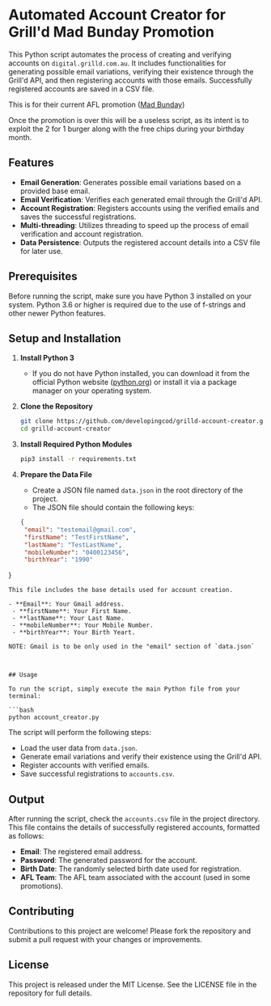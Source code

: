 # Automated Account Creator for Grill'd Mad Bunday Promotion

This Python script automates the process of creating and verifying accounts on `digital.grilld.com.au`. It includes functionalities for generating possible email variations, verifying their existence through the Grill'd API, and then registering accounts with those emails. Successfully registered accounts are saved in a CSV file.

This is for their current AFL promotion ([Mad Bunday](https://cloud.email.grilld.com.au/mad-bunday?utm_source=google&utm_medium=paid&utm_campaign=mad_bunday_2024&utm_content=Search&gad_source=1&gclid=Cj0KCQjw_qexBhCoARIsAFgBleu5bo7GXRejCoNNtVlRxw7caiB_BX2vFojR0BM-jmjeVErNxZbjyzIaAnrIEALw_wcB))

Once the promotion is over this will be a useless script, as its intent is to exploit the 2 for 1 burger along with the free chips during your birthday month.

## Features

- **Email Generation**: Generates possible email variations based on a provided base email.
- **Email Verification**: Verifies each generated email through the Grill'd API.
- **Account Registration**: Registers accounts using the verified emails and saves the successful registrations.
- **Multi-threading**: Utilizes threading to speed up the process of email verification and account registration.
- **Data Persistence**: Outputs the registered account details into a CSV file for later use.

## Prerequisites

Before running the script, make sure you have Python 3 installed on your system. Python 3.6 or higher is required due to the use of f-strings and other newer Python features.

## Setup and Installation

1. **Install Python 3**
   - If you do not have Python installed, you can download it from the official Python website ([python.org](https://python.org)) or install it via a package manager on your operating system.

2. **Clone the Repository**
   ```bash
   git clone https://github.com/developingcod/grilld-account-creator.git
   cd grilld-account-creator
   ```

3. **Install Required Python Modules**
   ```bash
   pip3 install -r requirements.txt
   ```

4. **Prepare the Data File**
   - Create a JSON file named `data.json` in the root directory of the project.
   - The JSON file should contain the following keys:
   ```json
   {
    "email": "testemail@gmail.com",
    "firstName": "TestFirstName",
    "lastName": "TestLastName",
    "mobileNumber": "0400123456",
    "birthYear": "1990"
  }
   ```
   This file includes the base details used for account creation.
   
   - **Email**: Your Gmail address.
    - **firstName**: Your First Name.
    - **lastName**: Your Last Name.
    - **mobileNumber**: Your Mobile Number.
    - **birthYear**: Your Birth Yeart.
   
   NOTE: Gmail is to be only used in the "email" section of `data.json`



## Usage

To run the script, simply execute the main Python file from your terminal:

```bash
python account_creator.py
```

The script will perform the following steps:
- Load the user data from `data.json`.
- Generate email variations and verify their existence using the Grill'd API.
- Register accounts with verified emails.
- Save successful registrations to `accounts.csv`.

## Output

After running the script, check the `accounts.csv` file in the project directory. This file contains the details of successfully registered accounts, formatted as follows:
- **Email**: The registered email address.
- **Password**: The generated password for the account.
- **Birth Date**: The randomly selected birth date used for registration.
- **AFL Team**: The AFL team associated with the account (used in some promotions).

## Contributing

Contributions to this project are welcome! Please fork the repository and submit a pull request with your changes or improvements.

## License

This project is released under the MIT License. See the LICENSE file in the repository for full details.

